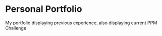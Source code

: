 # Personal Portfolio
My portfolio displaying previous experience, also displaying current PPM Challenge
